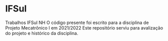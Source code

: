 # IFSul
Trabalhos IFSul NH
O código presente foi escrito para a disciplina de Projeto Mecatrônico I em 2021/2022
Este repositório serviu para avalização do projeto e histórico da disciplina.
